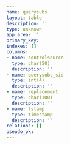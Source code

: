 ```yaml
---
name: querysubs
layout: table
description: ''
type: unknown
app_area: ''
primary_key: 
indexes: []
columns:
- name: controlsource
  type: char(50)
  description: ''
- name: querysubs_sid
  type: int(4)
  description: ''
- name: replacement
  type: char(100)
  description: ''
- name: tstamp
  type: timestamp
  description: ''
relations: []
pseudo_pk: 
---
```


